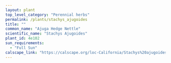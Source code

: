 ```yaml
---
layout: plant                                                              
top_level_category: "Perennial herbs"
permalink: /plants/stachys_ajugoides
title: ""
common_name: "Ajuga Hedge Nettle"
scientific_name: "Stachys Ajugoides"
plant_id: 4e102
sun_requirements:
  - "Full Sun"
calscape_link: "https://calscape.org/loc-California/Stachys%20ajugoides(%20)"
---
```


